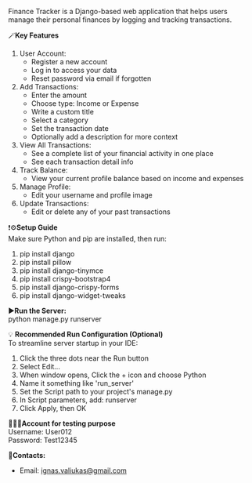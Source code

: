 Finance Tracker is a Django-based web application that helps users manage their personal finances by logging and tracking transactions.

🪄**Key Features**
1. User Account:
   - Register a new account
   - Log in to access your data
   - Reset password via email if forgotten
2. Add Transactions:
   - Enter the amount
   - Choose type: Income or Expense
   - Write a custom title
   - Select a category
   - Set the transaction date
   - Optionally add a description for more context
3. View All Transactions:
   - See a complete list of your financial activity in one place
   - See each transaction detail info
4. Track Balance:
   - View your current profile balance based on income and expenses
5. Manage Profile:
   - Edit your username and profile image
6. Update Transactions:
   - Edit or delete any of your past transactions

❗️⚙️**Setup Guide**  
Make sure Python and pip are installed, then run:
1. pip install django
2. pip install pillow
3. pip install django-tinymce
4. pip install crispy-bootstrap4
5. pip install django-crispy-forms
6. pip install django-widget-tweaks

▶️**Run the Server:**  
python manage.py runserver

💡 **Recommended Run Configuration (Optional)**  
To streamline server startup in your IDE:
1. Click the three dots near the Run button
2. Select Edit...
3. When window opens, Click the + icon and choose Python
4. Name it something like 'run_server'
5. Set the Script path to your project's manage.py
6. In Script parameters, add: runserver
7. Click Apply, then OK

👨🏻‍💻**Account for testing purpose**  
Username: User012  
Password: Test12345  

📩**Contacts:**  
- Email: ignas.valiukas@gmail.com
